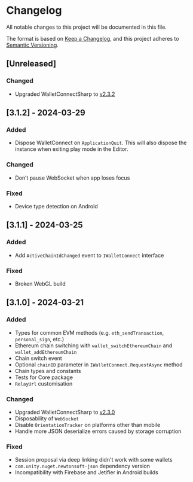 # Changelog

All notable changes to this project will be documented in this file.

The format is based on [Keep a Changelog](https://keepachangelog.com/en/1.1.0/),
and this project adheres to [Semantic Versioning](https://semver.org/spec/v2.0.0.html).

## [Unreleased]

### Changed

- Upgraded WalletConnectSharp to [v2.3.2](https://github.com/WalletConnect/WalletConnectSharp/releases/tag/v2.3.2)

## [3.1.2] - 2024-03-29

### Added

- Dispose WalletConnect on `ApplicationQuit`. This will also dispose the instance when exiting play mode in the Editor.

### Changed

- Don’t pause WebSocket when app loses focus

### Fixed

- Device type detection on Android

## [3.1.1] - 2024-03-25

### Added

- Add `ActiveChainIdChanged` event to `IWalletConnect` interface

### Fixed

- Broken WebGL build

## [3.1.0] - 2024-03-21

### Added

- Types for common EVM methods (e.g. `eth_sendTransaction`, `personal_sign`, etc.)
- Ethereum chain switching with `wallet_switchEthereumChain` and `wallet_addEthereumChain`
- Chain switch event
- Optional `chainID` parameter in `IWalletConnect.RequestAsync` method
- Chain types and constants
- Tests for Core package
- `RelayUrl` customisation

### Changed

- Upgraded WalletConnectSharp to [v2.3.0](https://github.com/WalletConnect/WalletConnectSharp/releases/tag/v2.3.0)
- Disposability of `WebSocket`
- Disable `OrientationTracker` on platforms other than mobile
- Handle more JSON deserialize errors caused by storage corruption

### Fixed

- Session proposal via deep linking didn't work with some wallets
- `com.unity.nuget.newtonsoft-json` dependency version
- Incompatibility with Firebase and Jetifier in Android builds 
